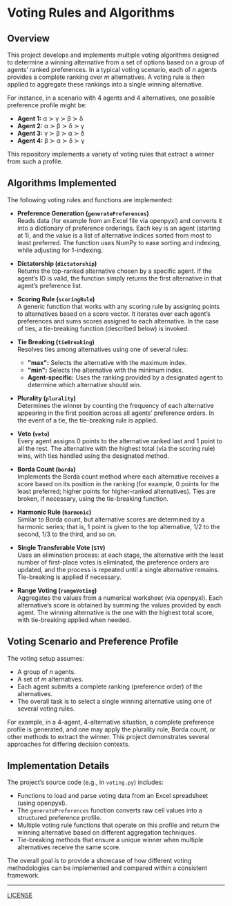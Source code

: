 # Voting Rules and Algorithms

## Overview

This project develops and implements multiple voting algorithms designed to determine a winning alternative from a set of options based on a group of agents’ ranked preferences. In a typical voting scenario, each of *n* agents provides a complete ranking over *m* alternatives. A voting rule is then applied to aggregate these rankings into a single winning alternative.

For instance, in a scenario with 4 agents and 4 alternatives, one possible preference profile might be:

- **Agent 1:** α ≻ γ ≻ β ≻ δ  
- **Agent 2:** α ≻ β ≻ δ ≻ γ  
- **Agent 3:** γ ≻ β ≻ α ≻ δ  
- **Agent 4:** β ≻ α ≻ δ ≻ γ  

This repository implements a variety of voting rules that extract a winner from such a profile.

## Algorithms Implemented

The following voting rules and functions are implemented:

- **Preference Generation (`generatePreferences`)**  
  Reads data (for example from an Excel file via openpyxl) and converts it into a dictionary of preference orderings. Each key is an agent (starting at 1), and the value is a list of alternative indices sorted from most to least preferred. The function uses NumPy to ease sorting and indexing, while adjusting for 1-indexing.

- **Dictatorship (`dictatorship`)**  
  Returns the top-ranked alternative chosen by a specific agent. If the agent’s ID is valid, the function simply returns the first alternative in that agent’s preference list.

- **Scoring Rule (`scoringRule`)**  
  A generic function that works with any scoring rule by assigning points to alternatives based on a score vector. It iterates over each agent’s preferences and sums scores assigned to each alternative. In the case of ties, a tie-breaking function (described below) is invoked.

- **Tie Breaking (`tieBreaking`)**  
  Resolves ties among alternatives using one of several rules:
  - **"max":** Selects the alternative with the maximum index.
  - **"min":** Selects the alternative with the minimum index.
  - **Agent-specific:** Uses the ranking provided by a designated agent to determine which alternative should win.

- **Plurality (`plurality`)**  
  Determines the winner by counting the frequency of each alternative appearing in the first position across all agents’ preference orders. In the event of a tie, the tie-breaking rule is applied.

- **Veto (`veto`)**  
  Every agent assigns 0 points to the alternative ranked last and 1 point to all the rest. The alternative with the highest total (via the scoring rule) wins, with ties handled using the designated method.

- **Borda Count (`borda`)**  
  Implements the Borda count method where each alternative receives a score based on its position in the ranking (for example, 0 points for the least preferred; higher points for higher-ranked alternatives). Ties are broken, if necessary, using the tie-breaking function.

- **Harmonic Rule (`harmonic`)**  
  Similar to Borda count, but alternative scores are determined by a harmonic series; that is, 1 point is given to the top alternative, 1/2 to the second, 1/3 to the third, and so on.

- **Single Transferable Vote (`STV`)**  
  Uses an elimination process: at each stage, the alternative with the least number of first-place votes is eliminated, the preference orders are updated, and the process is repeated until a single alternative remains. Tie-breaking is applied if necessary.

- **Range Voting (`rangeVoting`)**  
  Aggregates the values from a numerical worksheet (via openpyxl). Each alternative’s score is obtained by summing the values provided by each agent. The winning alternative is the one with the highest total score, with tie-breaking applied when needed.

## Voting Scenario and Preference Profile

The voting setup assumes:
- A group of *n* agents.
- A set of *m* alternatives.
- Each agent submits a complete ranking (preference order) of the alternatives.
- The overall task is to select a single winning alternative using one of several voting rules.

For example, in a 4-agent, 4-alternative situation, a complete preference profile is generated, and one may apply the plurality rule, Borda count, or other methods to extract the winner. This project demonstrates several approaches for differing decision contexts.

## Implementation Details

The project’s source code (e.g., in `voting.py`) includes:
- Functions to load and parse voting data from an Excel spreadsheet (using openpyxl).  
- The `generatePreferences` function converts raw cell values into a structured preference profile.
- Multiple voting rule functions that operate on this profile and return the winning alternative based on different aggregation techniques.
- Tie-breaking methods that ensure a unique winner when multiple alternatives receive the same score.

The overall goal is to provide a showcase of how different voting methodologies can be implemented and compared within a consistent framework.

---
[LICENSE](https://github.com/clareokafor/Votings?tab=MIT-1-ov-file)
